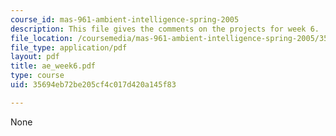 ```yaml
---
course_id: mas-961-ambient-intelligence-spring-2005
description: This file gives the comments on the projects for week 6.
file_location: /coursemedia/mas-961-ambient-intelligence-spring-2005/35694eb72be205cf4c017d420a145f83_ae_week6.pdf
file_type: application/pdf
layout: pdf
title: ae_week6.pdf
type: course
uid: 35694eb72be205cf4c017d420a145f83

---
```

None
